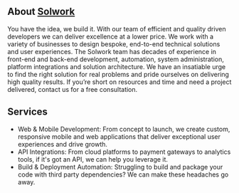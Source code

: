 
## About [Solwork](solwork.io)

You have the idea, we build it. With our team of efficient and quality driven developers we can deliver excellence at a lower price.
We work with a variety of businesses to design bespoke, end-to-end technical solutions and user experiences. The Solwork team has decades of experience in front-end and back-end development, automation, system administration, platform integrations and solution architecture.
We have an insatiable urge to find the right solution for real problems and pride ourselves on delivering high quality results. If you’re short on resources and time and need a project delivered, contact us for a free consultation. 

## Services

- Web & Mobile Development: From concept to launch, we create custom, responsive mobile and web applications that deliver exceptional user experiences and drive growth.
- API Integrations: From cloud platforms to payment gateways to analytics tools, if it's got an API, we can help you leverage it.
- Build & Deployment Automation: Struggling to build and package your code with third party dependencies? We can make these headaches go away.

